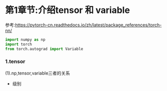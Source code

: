 
# 第1章节:介绍tensor 和 variable  

参考:https://pytorch-cn.readthedocs.io/zh/latest/package_references/torch-nn/   

```py
import numpy as np
import torch
from torch.autograd import Variable
```

### 1.tensor  
(1).np,tensor,variable三者的关系  
- 级别


